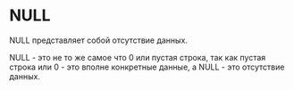 # NULL

NULL представляет собой отсутствие данных.

NULL - это не то же самое что 0 или пустая строка, так как пустая строка или 0 - это вполне конкретные данные, а NULL - это отсутствие данных.

